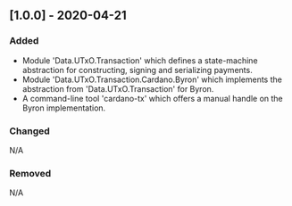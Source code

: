 ## [1.0.0] - 2020-04-21

### Added

- Module 'Data.UTxO.Transaction' which defines a state-machine abstraction for constructing, signing and serializing payments.
- Module 'Data.UTxO.Transaction.Cardano.Byron' which implements the abstraction from 'Data.UTxO.Transaction' for Byron.
- A command-line tool 'cardano-tx' which offers a manual handle on the Byron implementation.

### Changed

N/A

### Removed

N/A
